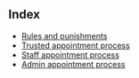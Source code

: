 ## Index
* [Rules and punishments](rules-and-punishments)
* [Trusted appointment process](trusted-appointment-process)
* [Staff appointment process](staff-appointment-process)
* [Admin appointment process](admin-appointment-process)